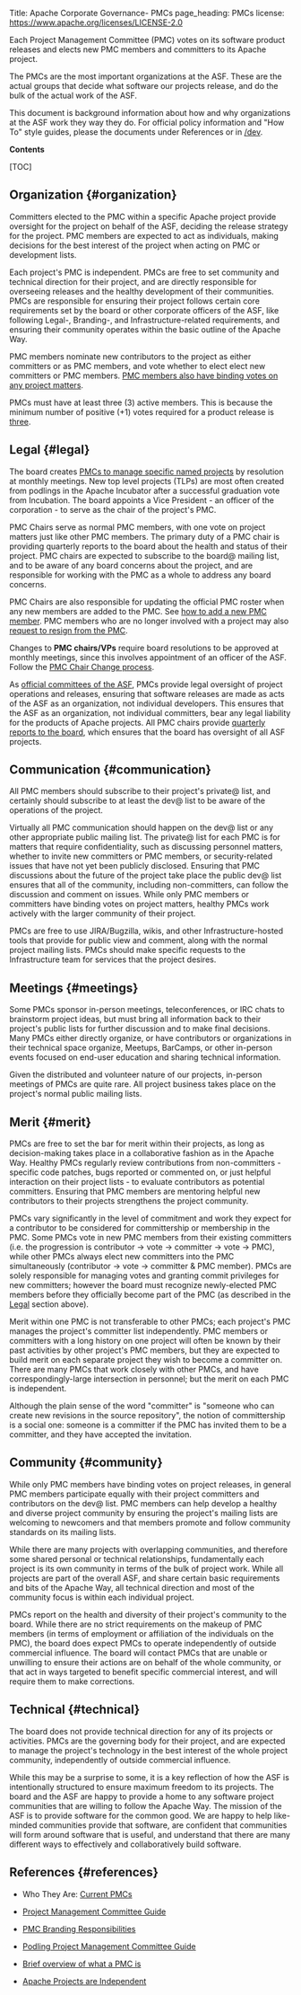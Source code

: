 Title: Apache Corporate Governance- PMCs
page_heading: PMCs
license: https://www.apache.org/licenses/LICENSE-2.0

Each Project Management Committee (PMC) votes on its software product releases 
and elects new PMC members and committers to its Apache project.

The PMCs are the most important organizations at the ASF. These are the actual groups that decide what 
software our projects release, and do the bulk of the actual work of the ASF.

This document is background information about how and why organizations at the ASF work they way they do.  For 
official policy information and "How To" style guides, please the 
documents under References or in [/dev][1]. 

**Contents**

[TOC]

## Organization  {#organization}

Committers elected to the PMC within a specific Apache project provide oversight 
for the project on behalf of the ASF, deciding the release strategy for the project. 
PMC members are expected to act as individuals, making decisions for the best 
interest of the project when acting on PMC or development lists.

Each project's PMC is independent. PMCs are free to set community and technical 
direction for their project, and are directly responsible for overseeing 
releases and the healthy development of their communities. PMCs are responsible 
for ensuring their project follows certain core requirements set by the board 
or other corporate officers of the ASF, like following Legal-, Branding-, and 
Infrastructure-related requirements, and ensuring their community 
operates within the basic outline of the Apache Way.

PMC members nominate new contributors to the project as either committers or 
as PMC members, and vote whether to elect elect new committers or 
PMC members. [PMC members also have binding votes on any project matters](/dev/pmc.html#faq).

PMCs must have at least three (3) active members. This is because 
the minimum number of positive (+1) votes required for a product release is [three](/legal/release-policy.html#release-approval).

## Legal  {#legal}

The board creates [PMCs to manage specific named projects](https://apache.org/foundation/bylaws#6.3) by resolution at 
monthly meetings. New top level projects (TLPs) are most often created from podlings in 
the Apache Incubator after a successful graduation vote from Incubation. The 
board appoints a Vice President - an officer of the corporation - to serve as 
the chair of the project's PMC.

PMC Chairs serve as normal PMC members, with one vote on 
project matters just like other PMC members. The primary duty of a PMC chair 
is providing quarterly reports to the board about the health and status of 
their project. PMC chairs are expected to subscribe to the board@ mailing list, 
and to be aware of any board concerns about the project, and are responsible for 
working with the PMC as a whole to address any board concerns.

PMC Chairs are also responsible for updating the official PMC roster when 
any new members are added to the PMC.  See [how to add a new PMC member](/dev/pmc.html#newpmcmember).
PMC members who are no longer involved with a project may also 
[request to resign from the PMC](/dev/pmc.html#emeritus).

Changes to **PMC chairs/VPs** require board resolutions to be approved at monthly meetings, since this 
involves appointment of an officer of the ASF. Follow the [PMC Chair Change process](/dev/pmc.html#newchair).

As [official committees of the ASF](https://apache.org/foundation/bylaws#6.3), PMCs provide legal oversight of project 
operations and releases, ensuring that software releases are made as acts of the ASF as an organization, not individual developers.
This ensures that the ASF as an organization, not individual committers, bear any legal liability for the products of Apache projects. All PMC chairs provide [quarterly reports to 
the board](/foundation/board/reporting), which ensures that the board has oversight of all ASF projects. 

## Communication  {#communication}

All PMC members should subscribe to their project's private@ list, and 
certainly should subscribe to at least the dev@ list to be aware of the 
operations of the project.

Virtually all PMC communication should happen on the dev@ list or any other 
appropriate public mailing list. The private@ list for each PMC is for matters that require confidentiality, such as discussing personnel 
matters, whether to invite new committers or PMC members, or security-related issues 
that have not yet been publicly disclosed. Ensuring that PMC discussions about 
the future of the project take place the public dev@ list ensures that all of 
the community, including non-committers, can follow the discussion and 
comment on issues. While only PMC members or committers have binding votes on 
project matters, healthy PMCs work actively with the larger community of their 
project.

PMCs are free to use JIRA/Bugzilla, wikis, and other Infrastructure-hosted 
tools that provide for public view and comment, along with the normal project 
mailing lists. PMCs should make specific requests to the Infrastructure team 
for services that the project desires.

## Meetings  {#meetings}

Some PMCs sponsor in-person meetings, teleconferences, 
or IRC chats to brainstorm project ideas, but must bring all 
information back to their project's public lists for further discussion and to make final 
decisions. Many PMCs either directly organize, or have contributors or 
organizations in their technical space organize, Meetups, BarCamps, or other 
in-person events focused on end-user education and sharing technical information. 

Given the distributed and volunteer nature of our projects, in-person meetings 
of PMCs are quite rare. All project business takes place on the project's normal public 
mailing lists.

## Merit  {#merit}

PMCs are free to set the bar for merit within their projects, as long as 
decision-making takes place in a collaborative fashion as in the Apache Way. 
Healthy PMCs regularly review contributions from non-committers - specific code patches, bugs reported or commented on, or just helpful 
interaction on their project lists - to evaluate contributors as potential 
committers. Ensuring that PMC members are mentoring helpful new 
contributors to their projects strengthens the project 
community.

PMCs vary significantly in the level of commitment and work they expect for a contributor to be 
considered for committership or membership in the PMC. Some PMCs vote in new PMC members from their existing committers (i.e. the progression is contributor -> vote 
-> committer -> vote -> PMC), while other PMCs always elect new committers 
into the PMC simultaneously (contributor -> vote -> committer & PMC member). 
PMCs are solely responsible for managing votes and granting commit privileges 
for new committers; however the board must recognize newly-elected PMC members before they officially become part of the PMC (as described in the
[Legal](#legal) section above).

Merit within one PMC is not transferable to other PMCs; each project's PMC manages the project's
committer list independently. PMC members or 
committers with a long history on one project will often be known by their 
past activities by other project's PMC members, but they are expected to 
build merit on each separate project they wish to become a committer on.
There are many PMCs that work closely with other PMCs, and have
correspondingly-large intersection in personnel; but the merit on each PMC
is independent.

Although the plain sense of the word "committer" is "someone who can create new
revisions in the source repository", the notion of committership is a social
one: someone is a committer if the PMC has invited them to be a
committer, and they have accepted the invitation.

## Community  {#community}

While only PMC members have binding votes on project releases, in general PMC 
members participate equally with their project committers and contributors on the dev@ list. 
PMC members can help develop a healthy and diverse project community by 
ensuring the project's mailing lists are welcoming to newcomers and that members promote and follow 
community standards on its mailing lists.

While there are many projects with overlapping communities, and therefore 
some shared personal or technical relationships, fundamentally each project 
is its own community in terms of the bulk of project work. While all projects 
are part of the overall ASF, and share certain basic requirements and 
bits of the Apache Way, all technical direction and most of the community focus 
is within each individual project.

PMCs report on the health and diversity of their project's 
community to the board. While there are no strict requirements on the makeup 
of PMC members (in terms of employment or affiliation of the individuals on 
the PMC), the board does expect PMCs to operate independently of outside 
commercial influence. The board will contact PMCs that are unable or unwilling to ensure their 
actions are on behalf of the whole community, or that act in ways targeted to benefit 
specific commercial interest, and will require them to make corrections. 

## Technical  {#technical}

The board does not provide technical direction for any of its projects or 
activities. PMCs are the governing body for their project, and are expected to manage the 
project's technology in the best interest of the whole project community, 
independently of outside commercial influence.

While this may be a surprise to some, it is a key reflection of how the ASF 
is intentionally structured to ensure maximum freedom to its projects. The 
board and the ASF are happy to provide a home to any software project 
communities that are willing to follow the Apache Way. The mission of the ASF 
is to provide software for the common good. We are happy to help like-minded 
communities provide that software, are confident that communities will form 
around software that is useful, and understand that there are many different 
ways to effectively and collaboratively build software.

## References  {#references}

* Who They Are: [Current PMCs](https://projects.apache.org/projects.html?pmc)
* [Project Management Committee Guide](/dev/pmc.html "A how-to of PMC duties")
* [PMC Branding Responsibilities](/foundation/marks/responsibility.html "Ensuring projects follow Apache Branding Requirements")
* [Podling Project Management Committee Guide](http://incubator.apache.org/guides/ppmc.html "expectations for Incbator podlings' governance")
* [Brief overview of what a PMC is](/foundation/how-it-works.html#pmc "From the How It Works pages")
* [Apache Projects are Independent](http://community.apache.org/projectIndependence.html "PMCs must manage their projects independently")


  [1]: /dev/
